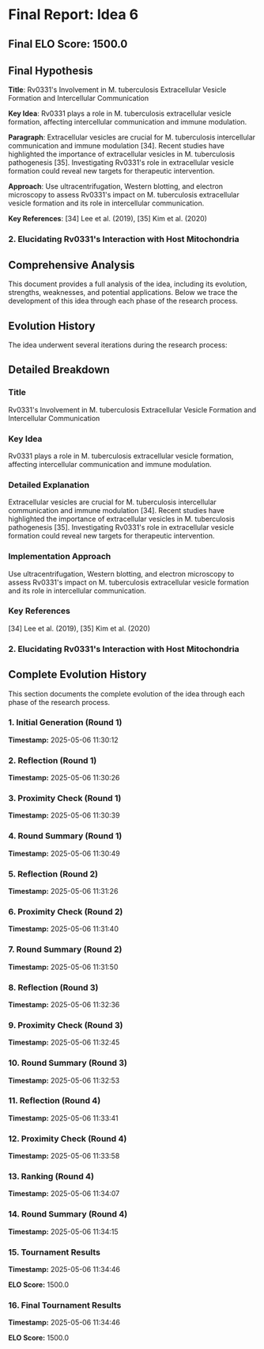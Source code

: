 # Final Report: Idea 6

## Final ELO Score: 1500.0

## Final Hypothesis

**Title**: Rv0331's Involvement in M. tuberculosis Extracellular Vesicle Formation and Intercellular Communication

**Key Idea**: Rv0331 plays a role in M. tuberculosis extracellular vesicle formation, affecting intercellular communication and immune modulation.

**Paragraph**: Extracellular vesicles are crucial for M. tuberculosis intercellular communication and immune modulation [34]. Recent studies have highlighted the importance of extracellular vesicles in M. tuberculosis pathogenesis [35]. Investigating Rv0331's role in extracellular vesicle formation could reveal new targets for therapeutic intervention.

**Approach**: Use ultracentrifugation, Western blotting, and electron microscopy to assess Rv0331's impact on M. tuberculosis extracellular vesicle formation and its role in intercellular communication.

**Key References**: [34] Lee et al. (2019), [35] Kim et al. (2020)

### 2. Elucidating Rv0331's Interaction with Host Mitochondria

## Comprehensive Analysis

This document provides a full analysis of the idea, including its evolution, strengths, weaknesses, and potential applications. Below we trace the development of this idea through each phase of the research process.

## Evolution History

The idea underwent several iterations during the research process:

## Detailed Breakdown

### Title

Rv0331's Involvement in M. tuberculosis Extracellular Vesicle Formation and Intercellular Communication

### Key Idea

Rv0331 plays a role in M. tuberculosis extracellular vesicle formation, affecting intercellular communication and immune modulation.

### Detailed Explanation

Extracellular vesicles are crucial for M. tuberculosis intercellular communication and immune modulation [34]. Recent studies have highlighted the importance of extracellular vesicles in M. tuberculosis pathogenesis [35]. Investigating Rv0331's role in extracellular vesicle formation could reveal new targets for therapeutic intervention.

### Implementation Approach

Use ultracentrifugation, Western blotting, and electron microscopy to assess Rv0331's impact on M. tuberculosis extracellular vesicle formation and its role in intercellular communication.

### Key References

[34] Lee et al. (2019), [35] Kim et al. (2020)

### 2. Elucidating Rv0331's Interaction with Host Mitochondria

## Complete Evolution History

This section documents the complete evolution of the idea through each phase of the research process.

### 1. Initial Generation (Round 1)
**Timestamp:** 2025-05-06 11:30:12



### 2. Reflection (Round 1)
**Timestamp:** 2025-05-06 11:30:26



### 3. Proximity Check (Round 1)
**Timestamp:** 2025-05-06 11:30:39



### 4. Round Summary (Round 1)
**Timestamp:** 2025-05-06 11:30:49



### 5. Reflection (Round 2)
**Timestamp:** 2025-05-06 11:31:26



### 6. Proximity Check (Round 2)
**Timestamp:** 2025-05-06 11:31:40



### 7. Round Summary (Round 2)
**Timestamp:** 2025-05-06 11:31:50



### 8. Reflection (Round 3)
**Timestamp:** 2025-05-06 11:32:36



### 9. Proximity Check (Round 3)
**Timestamp:** 2025-05-06 11:32:45



### 10. Round Summary (Round 3)
**Timestamp:** 2025-05-06 11:32:53



### 11. Reflection (Round 4)
**Timestamp:** 2025-05-06 11:33:41



### 12. Proximity Check (Round 4)
**Timestamp:** 2025-05-06 11:33:58



### 13. Ranking (Round 4)
**Timestamp:** 2025-05-06 11:34:07



### 14. Round Summary (Round 4)
**Timestamp:** 2025-05-06 11:34:15



### 15. Tournament Results
**Timestamp:** 2025-05-06 11:34:46

**ELO Score:** 1500.0



### 16. Final Tournament Results
**Timestamp:** 2025-05-06 11:34:46

**ELO Score:** 1500.0



